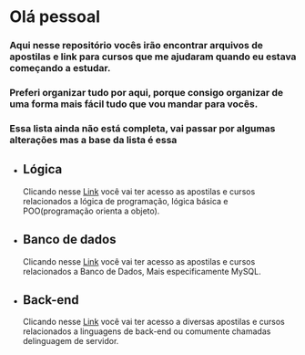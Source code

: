 # Olá pessoal

### Aqui nesse repositório vocês irão encontrar arquivos de apostilas e link para cursos que me ajudaram quando eu estava começando a estudar.
### Preferi organizar tudo por aqui, porque consigo organizar de uma forma mais fácil tudo que vou mandar para vocês.
### Essa lista ainda não está completa, vai passar por algumas alterações mas a base da lista é essa

<ul>
<li>
<h2>
Lógica
</h2>
Clicando nesse <a href="https://github.com/oliveira533/cursos-e-material/tree/main/Lógica">Link</a> você vai ter acesso as apostilas e cursos relacionados a lógica de programação, lógica básica e POO(programação orienta a objeto).
</li>
<li>
<h2>
Banco de dados
</h2>
Clicando nesse <a href="https://github.com/oliveira533/cursos-e-material/tree/main/Banco%20de%20dados">Link</a> você vai ter acesso as apostilas e cursos relacionados a Banco de Dados, Mais especificamente MySQL.
</li>
<li>
<h2>
Back-end
</h2>
Clicando nesse <a href="https://github.com/oliveira533/cursos-e-material/tree/main/back-end">Link</a> você vai ter acesso a diversas apostilas e cursos relacionados a linguagens de back-end ou comumente chamadas delinguagem de servidor.
</li>
</ul>
